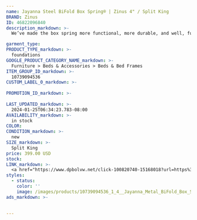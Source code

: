 ```yaml
---
name: Jayanna Steel BiFold Box Spring® | Zinus 4" / Split King
BRAND: Zinus
ID: 46822096840
description_markdown: >-
  We’ve made the box spring more functional, more durable, and well, fun! Our Jayanna BiFold Box Spring® features a folding design that not only makes set-up insanely easy, but also maneuvers easily through tight hallways and corners. It features a durable steel structure, meaning this box spring will be with you for the long haul. Bed frame sold separately

garment_type:
PRODUCT_TYPE_markdown: >-
  foundations
GOOGLE_PRODUCT_CATEGORY_NAME_markdown: >-
  Furniture > Beds & Accessories > Beds & Bed Frames
ITEM_GROUP_ID_markdown: >-
  10739094536
CUSTOM_LABEL_0_markdown: >-
  
PROMOTION_ID_markdown: >-
  
LAST_UPDATED_markdown: >-
  2024-01-25T06:34:23.783-08:00
AVAILABILITY_markdown: >-
  in stock
COLOR:
CONDITION_markdown: >-
  new
SIZE_markdown: >-
  Split King
price: 399.00 USD
stock: 
LINK_markdown: >-
  <a href="https://www.dpbolvw.net/click-100820740-15168018?url=https%3A%2F%2Fwww.zinus.com%2Fproducts%2Fjayanna-steel-bifold-box-spring%3Fvariant%3D46822096840" target="_blank" style="display: inline-block; padding: 10px 20px; font-size: 16px; text-align: center; text-decoration: none; cursor: pointer; border: 1px solid #3498db; color: #3498db; background-color: #fff; border-radius: 5px; transition: background-color 0.3s;">Go to Product</a>
styles:
  - status: 
    color: ''
    image: /images/products/10739094536_1_4__Jayanna_Metal_BiFold_Box_Spring.jpg
ads_markdown: >-
  

---
```

